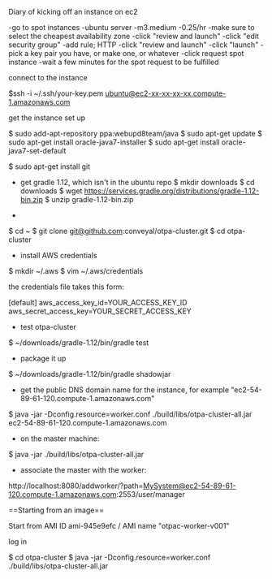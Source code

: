 Diary of kicking off an instance on ec2

-go to spot instances
-ubuntu server
-m3.medium
-0.25/hr
-make sure to select the cheapest availability zone
-click "review and launch"
-click "edit security group"
-add rule; HTTP
-click "review and launch"
-click "launch"
-pick a key pair you have, or make one, or whatever
-click request spot instance
-wait a few minutes for the spot request to be fulfilled

connect to the instance

$ssh -i ~/.ssh/your-key.pem ubuntu@ec2-xx-xx-xx-xx.compute-1.amazonaws.com

get the instance set up

$ sudo add-apt-repository ppa:webupd8team/java
$ sudo apt-get update
$ sudo apt-get install oracle-java7-installer
$ sudo apt-get install oracle-java7-set-default

$ sudo apt-get install git

- get gradle 1.12, which isn't in the ubuntu repo
$ mkdir downloads
$ cd downloads
$ wget https://services.gradle.org/distributions/gradle-1.12-bin.zip
$ unzip gradle-1.12-bin.zip

- <set up a new ssh key on github for the cluster instance>

$ cd ~
$ git clone git@github.com:conveyal/otpa-cluster.git
$ cd otpa-cluster

- install AWS credentials

$ mkdir ~/.aws
$ vim ~/.aws/credentials

the credentials file takes this form:

[default]
aws_access_key_id=YOUR_ACCESS_KEY_ID
aws_secret_access_key=YOUR_SECRET_ACCESS_KEY

- test otpa-cluster

$ ~/downloads/gradle-1.12/bin/gradle test

- package it up

$ ~/downloads/gradle-1.12/bin/gradle shadowjar

- get the public DNS domain name for the instance, for example "ec2-54-89-61-120.compute-1.amazonaws.com"

$ java -jar -Dconfig.resource=worker.conf ./build/libs/otpa-cluster-all.jar ec2-54-89-61-120.compute-1.amazonaws.com

- on the master machine:

$ java -jar ./build/libs/otpa-cluster-all.jar

- associate the master with the worker:

http://localhost:8080/addworker/?path=MySystem@ec2-54-89-61-120.compute-1.amazonaws.com:2553/user/manager

==Starting from an image==

Start from AMI ID ami-945e9efc / AMI name "otpac-worker-v001"

log in

$ cd otpa-cluster
$ java -jar -Dconfig.resource=worker.conf ./build/libs/otpa-cluster-all.jar <INSTANCE PUBLIC DNS>

